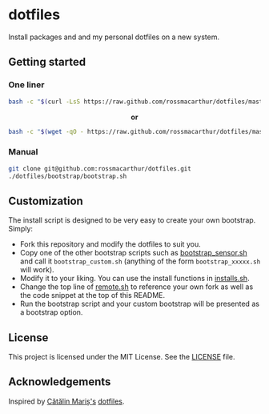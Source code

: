 # dotfiles

Install packages and and my personal dotfiles on a new system.

## Getting started

### One liner

```bash
bash -c "$(curl -LsS https://raw.github.com/rossmacarthur/dotfiles/master/bootstrap/remote.sh)"
```

<p align="center"><b>or</b></p>

```bash
bash -c "$(wget -qO - https://raw.github.com/rossmacarthur/dotfiles/master/bootstrap/remote.sh)"
```

### Manual

```bash
git clone git@github.com:rossmacarthur/dotfiles.git
./dotfiles/bootstrap/bootstrap.sh
```

## Customization

The install script is designed to be very easy to create your own bootstrap. Simply:

* Fork this repository and modify the dotfiles to suit you.
* Copy one of the other bootstrap scripts such as [bootstrap_sensor.sh](bootstrap/bootstrap_sensor.sh) and call it `bootstrap_custom.sh` (anything of the form `bootstrap_xxxxx.sh` will work).
* Modify it to your liking. You can use the install functions in [installs.sh](bootstrap/installs.sh).
* Change the top line of [remote.sh](bootstrap/remote.sh) to reference your own fork as well as the code snippet at the top of this README.
* Run the bootstrap script and your custom bootstrap will be presented as a bootstrap option.

## License

This project is licensed under the MIT License. See the [LICENSE](LICENSE) file.

## Acknowledgements

Inspired by [Cătălin Mariș's](https://github.com/alrra) [dotfiles](https://github.com/alrra/dotfiles).
